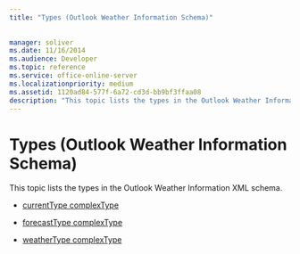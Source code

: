 ```yaml
---
title: "Types (Outlook Weather Information Schema)"
 
 
manager: soliver
ms.date: 11/16/2014
ms.audience: Developer
ms.topic: reference
ms.service: office-online-server
ms.localizationpriority: medium
ms.assetid: 1120ad84-577f-6a72-cd3d-bb9bf3ffaa08
description: "This topic lists the types in the Outlook Weather Information XML schema."
---
```


# Types (Outlook Weather Information Schema)

This topic lists the types in the Outlook Weather Information XML schema.
  
- [currentType complexType](currenttype-complextype-outlook-weather-information-schema.md)
    
- [forecastType complexType](forecasttype-complextype-outlook-weather-information-schema.md)
    
- [weatherType complexType](weathertype-complextype-outlook-weather-information-schema.md)
    


